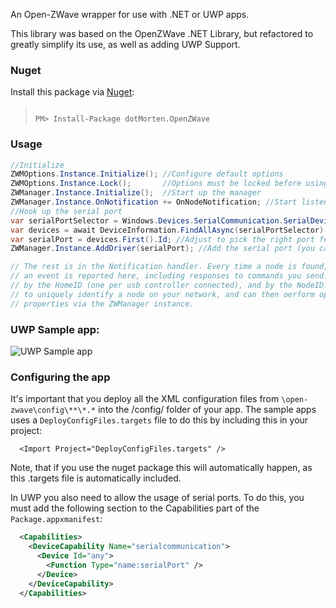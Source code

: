 An Open-ZWave wrapper for use with .NET or UWP apps.

This library was based on the OpenZWave .NET Library, but refactored to greatly simplify its use, as well as adding UWP Support.

### Nuget

Install this package via [Nuget](https://www.nuget.org/packages/dotMorten.OpenZWave):
> ```
> 
> PM> Install-Package dotMorten.OpenZWave
>
> ```

### Usage
```csharp
//Initialize
ZWMOptions.Instance.Initialize(); //Configure default options
ZWMOptions.Instance.Lock();       //Options must be locked before using
ZWManager.Instance.Initialize();  //Start up the manager
ZWManager.Instance.OnNotification += OnNodeNotification; //Start listening for node events
//Hook up the serial port
var serialPortSelector = Windows.Devices.SerialCommunication.SerialDevice.GetDeviceSelector();
var devices = await DeviceInformation.FindAllAsync(serialPortSelector);
var serialPort = devices.First().Id; //Adjust to pick the right port for your usb stick
ZWManager.Instance.AddDriver(serialPort); //Add the serial port (you can have multiple!)# openzwave-dotnet-uwp

// The rest is in the Notification handler. Every time a node is found, changed, removed etc. 
// an event is reported here, including responses to commands you send. Nodes are identified
// by the HomeID (one per usb controller connected), and by the NodeID. You use these two values 
// to uniquely identify a node on your network, and can then oerform operations like changing 
// properties via the ZWManager instance.
```

### UWP Sample app:
![UWP Sample app](https://github.com/dotMorten/openzwave-dotnet-uwp/blob/master/Samples/UWP/OZWAppxScreenshot.png)

### Configuring the app
It's important that you deploy all the XML configuration files from `\open-zwave\config\**\*.*` into the /config/ folder of your app. The sample apps uses a `DeployConfigFiles.targets` file to do this by including this in your project:
```
  <Import Project="DeployConfigFiles.targets" />
```
Note, that if you use the nuget package this will automatically happen, as this .targets file is automatically included.

In UWP you also need to allow the usage of serial ports. To do this, you must add the following section to the Capabilities part of the `Package.appxmanifest`:
```xml
  <Capabilities>
    <DeviceCapability Name="serialcommunication">
      <Device Id="any">
        <Function Type="name:serialPort" />
      </Device>
    </DeviceCapability>
  </Capabilities>
```
